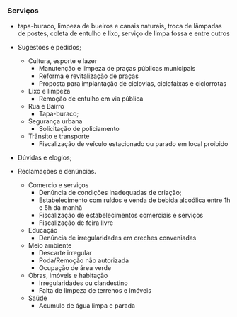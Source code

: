 ### Serviços
  - tapa-buraco, limpeza de bueiros e canais naturais, troca de lâmpadas de postes, coleta de entulho e lixo, serviço de limpa fossa e entre outros

  - Sugestões e pedidos;
    - Cultura, esporte e lazer
      - Manutenção e limpeza de praças públicas municipais
      - Reforma e revitalização de praças
      - Proposta para implantação de ciclovias, ciclofaixas e ciclorrotas
    - Lixo e limpeza
      - Remoção de entulho em via pública
    - Rua e Bairro
      - Tapa-buraco;
    - Segurança urbana
      - Solicitação de policiamento
    - Trânsito e transporte
      - Fiscalização de veículo estacionado ou parado em local proibido
    
  - Dúvidas e elogios;
  - Reclamações e denúncias.
    - Comercio e serviços
      - Denúncia de condições inadequadas de criação;
      - Estabelecimento com ruídos e venda de bebida alcoólica entre 1h e 5h da manhã
      - Fiscalização de estabelecimentos comerciais e serviços
      - Fiscalização de feira livre
    - Educação
      - Denúncia de irregularidades em creches conveniadas
    - Meio ambiente
      - Descarte irregular
      - Poda/Remoção não autorizada
      - Ocupação de área verde
    - Obras, imóveis e habitação
      - Irregularidades ou clandestino
      - Falta de limpeza de terrenos e imóveis
    - Saúde
      - Acumulo de água limpa e parada